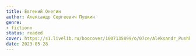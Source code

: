 ```yaml
---
title: Евгений Онегин
author: Александр Сергеевич Пушкин
genre:
- fictionn
status: readed
cover: https://s1.livelib.ru/boocover/1007135899/o/07ce/Aleksandr_Pushkin__Evgenij_Onegin_sbornik.jpeg
date: 2023-05-28
---
```


